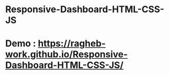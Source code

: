 # Responsive-Dashboard-HTML-CSS-JS
# Demo :  https://ragheb-work.github.io/Responsive-Dashboard-HTML-CSS-JS/
